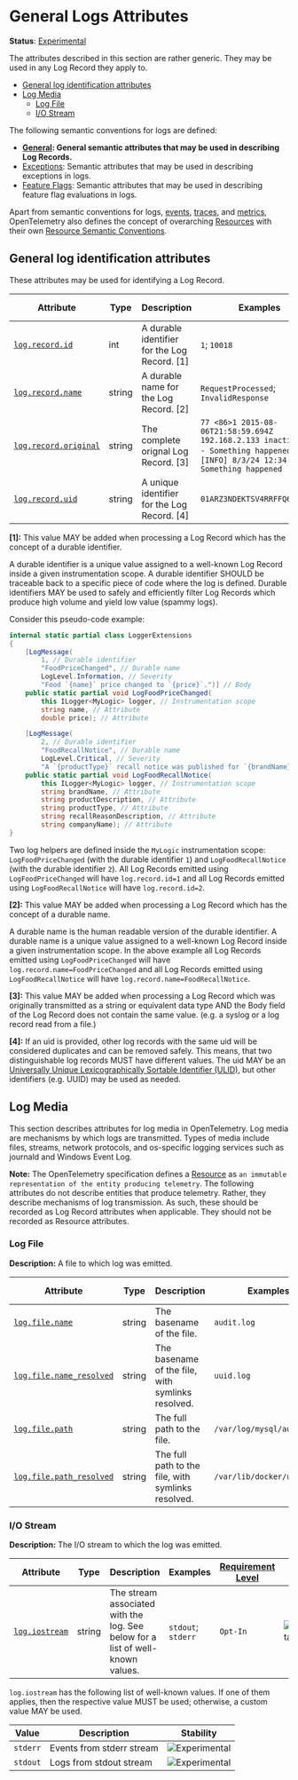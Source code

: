 <!--- Hugo front matter used to generate the website version of this page:
linkTitle: Logs
aliases: [logs-general]
--->

# General Logs Attributes

**Status**: [Experimental][DocumentStatus]

The attributes described in this section are rather generic.
They may be used in any Log Record they apply to.

<!-- Re-generate TOC with `markdown-toc --no-first-h1 -i` -->

<!-- toc -->

- [General log identification attributes](#general-log-identification-attributes)
- [Log Media](#log-media)
  - [Log File](#log-file)
  - [I/O Stream](#io-stream)

<!-- tocstop -->

The following semantic conventions for logs are defined:

* **[General](#general-log-identification-attributes): General semantic attributes that may be used in describing Log Records.**
* [Exceptions](/docs/exceptions/exceptions-logs.md): Semantic attributes that may be used in describing exceptions in logs.
* [Feature Flags](/docs/feature-flags/feature-flags-logs.md): Semantic attributes that may be used in describing feature flag evaluations in logs.

Apart from semantic conventions for logs, [events](events.md), [traces](trace.md), and [metrics](metrics.md),
OpenTelemetry also defines the concept of overarching [Resources](https://github.com/open-telemetry/opentelemetry-specification/tree/v1.35.0/specification/resource/sdk.md) with their own
[Resource Semantic Conventions](/docs/resource/README.md).

## General log identification attributes

These attributes may be used for identifying a Log Record.

<!-- semconv log.record -->
<!-- NOTE: THIS TEXT IS AUTOGENERATED. DO NOT EDIT BY HAND. -->
<!-- see templates/registry/markdown/snippet.md.j2 -->
<!-- prettier-ignore-start -->
<!-- markdownlint-capture -->
<!-- markdownlint-disable -->

| Attribute  | Type | Description  | Examples  | [Requirement Level](https://opentelemetry.io/docs/specs/semconv/general/attribute-requirement-level/) | Stability |
|---|---|---|---|---|---|
| [`log.record.id`](/docs/attributes-registry/log.md) | int | A durable identifier for the Log Record. [1] | `1`; `10018` | `Recommended` | ![Experimental](https://img.shields.io/badge/-experimental-blue) |
| [`log.record.name`](/docs/attributes-registry/log.md) | string | A durable name for the Log Record. [2] | `RequestProcessed`; `InvalidResponse` | `Recommended` | ![Experimental](https://img.shields.io/badge/-experimental-blue) |
| [`log.record.original`](/docs/attributes-registry/log.md) | string | The complete orignal Log Record. [3] | `77 <86>1 2015-08-06T21:58:59.694Z 192.168.2.133 inactive - - - Something happened`; `[INFO] 8/3/24 12:34:56 Something happened` | `Opt-In` | ![Experimental](https://img.shields.io/badge/-experimental-blue) |
| [`log.record.uid`](/docs/attributes-registry/log.md) | string | A unique identifier for the Log Record. [4] | `01ARZ3NDEKTSV4RRFFQ69G5FAV` | `Opt-In` | ![Experimental](https://img.shields.io/badge/-experimental-blue) |

**[1]:** This value MAY be added when processing a Log Record which has the
concept of a durable identifier.

A durable identifier is a unique value assigned to a well-known Log
Record inside a given instrumentation scope. A durable identifier
SHOULD be traceable back to a specific piece of code where the log is
defined. Durable identifiers MAY be used to safely and efficiently
filter Log Records which produce high volume and yield low value
(spammy logs).

Consider this pseudo-code example:

```csharp
internal static partial class LoggerExtensions
{
    [LogMessage(
        1, // Durable identifier
        "FoodPriceChanged", // Durable name
        LogLevel.Information, // Severity
        "Food `{name}` price changed to `{price}`.")] // Body
    public static partial void LogFoodPriceChanged(
        this ILogger<MyLogic> logger, // Instrumentation scope
        string name, // Attribute
        double price); // Attribute

    [LogMessage(
        2, // Durable identifier
        "FoodRecallNotice", // Durable name
        LogLevel.Critical, // Severity
        "A `{productType}` recall notice was published for `{brandName} {productDescription}` produced by `{companyName}` ({recallReasonDescription}).")] // Body
    public static partial void LogFoodRecallNotice(
        this ILogger<MyLogic> logger, // Instrumentation scope
        string brandName, // Attribute
        string productDescription, // Attribute
        string productType, // Attribute
        string recallReasonDescription, // Attribute
        string companyName); // Attribute
}
```

Two log helpers are defined inside the `MyLogic` instrumentation
scope: `LogFoodPriceChanged` (with the durable identifier `1`) and
`LogFoodRecallNotice` (with the durable identifier `2`). All Log
Records emitted using `LogFoodPriceChanged` will have
`log.record.id=1` and all Log Records emitted using
`LogFoodRecallNotice` will have `log.record.id=2`.

**[2]:** This value MAY be added when processing a Log Record which has the
concept of a durable name.

A durable name is the human readable version of the durable
identifier. A durable name is a unique value assigned to a well-known
Log Record inside a given instrumentation scope. In the above example
all Log Records emitted using `LogFoodPriceChanged` will have
`log.record.name=FoodPriceChanged` and all Log Records emitted using
`LogFoodRecallNotice` will have `log.record.name=FoodRecallNotice`.

**[3]:** This value MAY be added when processing a Log Record which was originally transmitted as a string or equivalent data type AND the Body field of the Log Record does not contain the same value. (e.g. a syslog or a log record read from a file.)

**[4]:** If an uid is provided, other log records with the same uid will be considered duplicates and can be removed safely. This means, that two distinguishable log records MUST have different values.
The uid MAY be an [Universally Unique Lexicographically Sortable Identifier (ULID)](https://github.com/ulid/spec), but other identifiers (e.g. UUID) may be used as needed.




<!-- markdownlint-restore -->
<!-- prettier-ignore-end -->
<!-- END AUTOGENERATED TEXT -->
<!-- endsemconv -->

## Log Media

This section describes attributes for log media in OpenTelemetry. Log media are mechanisms by which logs are transmitted. Types of media include files, streams, network protocols, and os-specific logging services such as journald and Windows Event Log.

**Note:** The OpenTelemetry specification defines a [Resource](https://github.com/open-telemetry/opentelemetry-specification/tree/v1.35.0/specification/resource/sdk.md) as `an immutable representation of the entity producing telemetry`.
The following attributes do not describe entities that produce telemetry. Rather, they describe mechanisms of log transmission.
As such, these should be recorded as Log Record attributes when applicable. They should not be recorded as Resource attributes.

### Log File

**Description:** A file to which log was emitted.

<!-- semconv attributes.log.file -->
<!-- NOTE: THIS TEXT IS AUTOGENERATED. DO NOT EDIT BY HAND. -->
<!-- see templates/registry/markdown/snippet.md.j2 -->
<!-- prettier-ignore-start -->
<!-- markdownlint-capture -->
<!-- markdownlint-disable -->

| Attribute  | Type | Description  | Examples  | [Requirement Level](https://opentelemetry.io/docs/specs/semconv/general/attribute-requirement-level/) | Stability |
|---|---|---|---|---|---|
| [`log.file.name`](/docs/attributes-registry/log.md) | string | The basename of the file. | `audit.log` | `Recommended` | ![Experimental](https://img.shields.io/badge/-experimental-blue) |
| [`log.file.name_resolved`](/docs/attributes-registry/log.md) | string | The basename of the file, with symlinks resolved. | `uuid.log` | `Opt-In` | ![Experimental](https://img.shields.io/badge/-experimental-blue) |
| [`log.file.path`](/docs/attributes-registry/log.md) | string | The full path to the file. | `/var/log/mysql/audit.log` | `Opt-In` | ![Experimental](https://img.shields.io/badge/-experimental-blue) |
| [`log.file.path_resolved`](/docs/attributes-registry/log.md) | string | The full path to the file, with symlinks resolved. | `/var/lib/docker/uuid.log` | `Opt-In` | ![Experimental](https://img.shields.io/badge/-experimental-blue) |


<!-- markdownlint-restore -->
<!-- prettier-ignore-end -->
<!-- END AUTOGENERATED TEXT -->
<!-- endsemconv -->

### I/O Stream

**Description:** The I/O stream to which the log was emitted.

<!-- semconv attributes.log -->
<!-- NOTE: THIS TEXT IS AUTOGENERATED. DO NOT EDIT BY HAND. -->
<!-- see templates/registry/markdown/snippet.md.j2 -->
<!-- prettier-ignore-start -->
<!-- markdownlint-capture -->
<!-- markdownlint-disable -->

| Attribute  | Type | Description  | Examples  | [Requirement Level](https://opentelemetry.io/docs/specs/semconv/general/attribute-requirement-level/) | Stability |
|---|---|---|---|---|---|
| [`log.iostream`](/docs/attributes-registry/log.md) | string | The stream associated with the log. See below for a list of well-known values. | `stdout`; `stderr` | `Opt-In` | ![Experimental](https://img.shields.io/badge/-experimental-blue) |

`log.iostream` has the following list of well-known values. If one of them applies, then the respective value MUST be used; otherwise, a custom value MAY be used.

| Value  | Description | Stability |
|---|---|---|
| `stderr` | Events from stderr stream | ![Experimental](https://img.shields.io/badge/-experimental-blue) |
| `stdout` | Logs from stdout stream | ![Experimental](https://img.shields.io/badge/-experimental-blue) |



<!-- markdownlint-restore -->
<!-- prettier-ignore-end -->
<!-- END AUTOGENERATED TEXT -->
<!-- endsemconv -->

[DocumentStatus]: https://opentelemetry.io/docs/specs/otel/document-status
